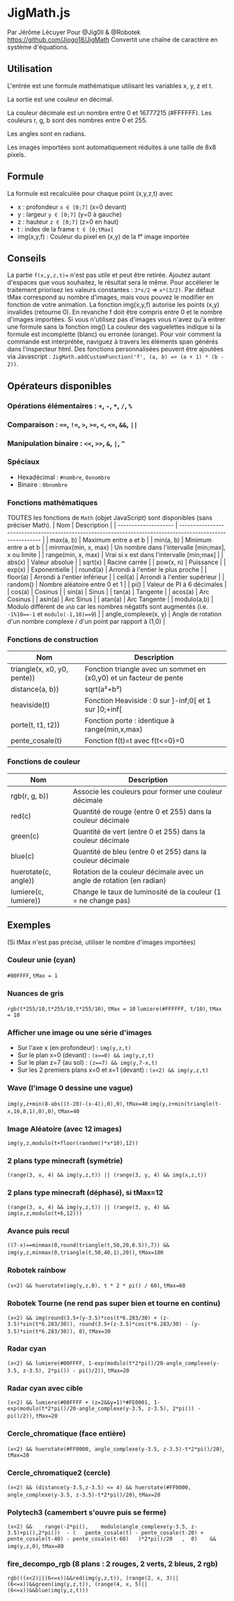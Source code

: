 # JigMath.js

Par Jérôme Lécuyer
Pour @Jig0ll & @Robotek
https://github.com/Jiogo18/JigMath
Convertit une chaîne de caractère en système d'équations.

## Utilisation

L'entrée est une formule mathématique utilisant les variables x, y, z et t.

La sortie est une couleur en décimal.

La couleur décimale est un nombre entre 0 et 16777215 (#FFFFFF).
Les couleurs r, g, b sont des nombres entre 0 et 255.

Les angles sont en radians.

Les images importées sont automatiquement réduites à une taille de 8x8 pixels.

## Formule

La formule est recalculée pour chaque point (x,y,z,t) avec
 - x : profondeur `x ∈ [0;7]` (x=0 devant)
 - y : largeur `y ∈ [0;7]` (y=0 à gauche)
 - z : hauteur `z ∈ [0;7]` (z=0 en haut)
 - t : index de la frame `t ∈ [0;tMax[`
 - img(x,y,f) : Couleur du pixel en (x,y) de la fᵉ image importée

## Conseils

La partie `f(x,y,z,t)=` n'est pas utile et peut être retirée.
Ajoutez autant d'espaces que vous souhaitez, le résultat sera le même.
Pour accélerer le traitement priorisez les valeurs constantes : `3*x/2` => `x*(3/2)`.
Par défaut tMax correspond au nombre d'images, mais vous pouvez le modifier en fonction de votre animation.
La fonction img(x,y,f) autorise les points (x,y) invalides (retourne 0). En revanche f doit être compris entre 0 et le nombre d'images importées.
Si vous n'utilisez pas d'images vous n'avez qu'à entrer une formule sans la fonction img()
La couleur des vaguelettes indique si la formule est incomplette (blanc) ou erronée (orange).
Pour voir comment la commande est interprétée, naviguez à travers les éléments span générés dans l'inspecteur html.
Des fonctions personnalisées peuvent être ajoutées via Javascript : `JigMath.addCustomFunction('f', (a, b) => (a + 1) * (b - 2))`.

## Opérateurs disponibles

### Opérations élémentaires : `+`, `-`, `*`, `/`, `%`
### Comparaison : `==`, `!=`, `>`, `>=`, `<`, `<=`, `&&`, `||`
### Manipulation binaire : `<<`, `>>`, `&`, `|`, `^`
### Spéciaux
- Hexadécimal : `#nombre`, `0xnombre`
- Binaire : `0bnombre`

### Fonctions mathématiques

TOUTES les fonctions de `Math` (objet JavaScript) sont disponibles (sans préciser Math).
| Nom                  | Description                                                                                                |
| -------------------- | ---------------------------------------------------------------------------------------------------------- |
| max(a, b)            | Maximum entre a et b                                                                                       |
| min(a, b)            | Minimum entre a et b                                                                                       |
| minmax(min, x, max)  | Un nombre dans l'intervalle [min;max], x ou limite                                                         |
| range(min, x, max)   | Vrai si x est dans l'intervalle [min;max]                                                                  |
| abs(x)               | Valeur absolue                                                                                             |
| sqrt(x)              | Racine carrée                                                                                              |
| pow(x, n)            | Puissance                                                                                                  |
| exp(x)               | Exponentielle                                                                                              |
| round(a)             | Arrondi à l'entier le plus proche                                                                          |
| floor(a)             | Arrondi à l'entier inférieur                                                                               |
| ceil(a)              | Arrondi à l'entier supérieur                                                                               |
| random()             | Nombre aléatoire entre 0 et 1                                                                              |
| pi()                 | Valeur de PI à 6 décimales                                                                                 |
| cos(a)               | Cosinus                                                                                                    |
| sin(a)               | Sinus                                                                                                      |
| tan(a)               | Tangente                                                                                                   |
| acos(a)              | Arc Cosinus                                                                                                |
| asin(a)              | Arc Sinus                                                                                                  |
| atan(a)              | Arc Tangente                                                                                               |
| modulo(a,b)          | Modulo différent de `a%b` car les nombres négatifs sont augmentés (i.e. `-1%10==-1` et `modulo(-1,10)==9`) |
| angle_complexe(x, y) | Angle de rotation d'un nombre complexe / d'un point             par rapport à (1,0)                        |

### Fonctions de construction
| Nom                         | Description                                                        |
| --------------------------- | ------------------------------------------------------------------ |
| triangle(x, x0, y0, pente)) | Fonction triangle avec un sommet en (x0,y0) et un facteur de pente |
| distance(a, b))             | sqrt(a²+b²)                                                        |
| heaviside(t)                | Fonction Heaviside : 0 sur ]-inf;0[ et 1 sur ]0;+inf[              |
| porte(t, t1, t2))           | Fonction porte : identique à range(min,x,max)                      |
| pente_cosale(t)             | Fonction f(t)=t avec f(t<=0)=0                                     |

### Fonctions de couleur
| Nom                  | Description                                                           |
| -------------------- | --------------------------------------------------------------------- |
| rgb(r, g, b))        | Associe les couleurs pour former une couleur décimale                 |
| red(c)               | Quantité de rouge (entre 0 et 255) dans la couleur décimale           |
| green(c)             | Quantité de vert (entre 0 et 255) dans la couleur décimale            |
| blue(c)              | Quantité de bleu (entre 0 et 255) dans la couleur décimale            |
| huerotate(c, angle)) | Rotation de la couleur décimale avec un angle de rotation (en radian) |
| lumiere(c, lumiere)) | Change le taux de luminosité de la couleur (1 = ne change pas)        |


## Exemples

(Si tMax n'est pas précisé, utiliser le nombre d'images importées)

### Couleur unie (cyan)
`#00FFFF`, `tMax = 1`

### Nuances de gris
`rgb(t*255/10,t*255/10,t*255/10)`, `tMax = 10`
`lumiere(#FFFFFF, t/10)`, `tMax = 10`

### Afficher une image ou une série d'images
- Sur l'axe x (en profondeur) : `img(y,z,t)`
- Sur le plan x=0 (devant) : `(x==0) && img(y,z,t)`
- Sur le plan z=7 (au sol) : `(z==7) && img(y,7-x,t)`
- Sur les 2 premiers plans x=0 et x=1 (devant) : `(x<2) && img(y,z,t)`

### Wave (l'image 0 dessine une vague)
`img(y,z+min(8-abs((t-20)-(x-4)),0),0)`, `tMax=40`
`img(y,z+min(triangle(t-x,16,8,1),0),0)`, `tMax=40`

### Image Aléatoire (avec 12 images)
`img(y,z,modulo(t+floor(random()*x*10),12))`

### 2 plans type minecraft (symétrie)
`(range(3, x, 4) && img(y,z,t)) || (range(3, y, 4) && img(x,z,t))`

### 2 plans type minecraft (déphasé), si tMax=12
`(range(3, x, 4) && img(y,z,t)) || (range(3, y, 4) && img(x,z,modulo(t+6,12)))`

### Avance puis recul
`((7-x)==minmax(0,round(triangle(t,50,20,0.5)),7)) && img(y,z,minmax(0,triangle(t,50,40,1),20))`, `tMax=100`

### Robotek rainbow
`(x<2) && huerotate(img(y,z,0), t * 2 * pi() / 60)`, `tMax=60`

### Robotek Tourne (ne rend pas super bien et tourne en continu)
`(x<2) && img(round(3.5+(y-3.5)*cos(t*6.283/30) + (z-3.5)*sin(t*6.283/30)), round(3.5+(z-3.5)*cos(t*6.283/30) - (y-3.5)*sin(t*6.283/30)), 0)`, `tMax=30`

### Radar cyan
`(x<2) && lumiere(#00FFFF, 1-exp(modulo(t*2*pi()/20-angle_complexe(y-3.5, z-3.5), 2*pi()) - pi()/2))`, `tMax=20`

### Radar cyan avec cible
`(x<2) && lumiere(#00FFFF + (z=2&&y=1)*#FE0001, 1-exp(modulo(t*2*pi()/20-angle_complexe(y-3.5, z-3.5), 2*pi()) - pi()/2))`, `tMax=20`

### Cercle_chromatique (face entière)
`(x<2) && huerotate(#FF0000, angle_complexe(y-3.5, z-3.5)-t*2*pi()/20)`, `tMax=20`

### Cercle_chromatique2 (cercle)
`(x<2) && (distance(y-3.5,z-3.5) <= 4) && huerotate(#FF0000, angle_complexe(y-3.5, z-3.5)-t*2*pi()/20)`, `tMax=20`

### Polytech3 (camembert s'ouvre puis se ferme)
`(x<2) &&    range(-2*pi(),    modulo(angle_complexe(y-3.5, z-3.5)+pi(),2*pi())  - (   pente_cosale(t) - pente_cosale(t-20) + pente_cosale(t-40) - pente_cosale(t-60)   )*2*pi()/20   ,  0)    && img(y,z,0)`, `tMax=80`

### fire_decompo_rgb (8 plans : 2 rouges, 2 verts, 2 bleus, 2 rgb)
`rgb(((x<2)||(6<=x))&&red(img(y,z,t)), (range(2, x, 3)||(6<=x))&&green(img(y,z,t)), (range(4, x, 5)||(6<=x))&&blue(img(y,z,t)))`
